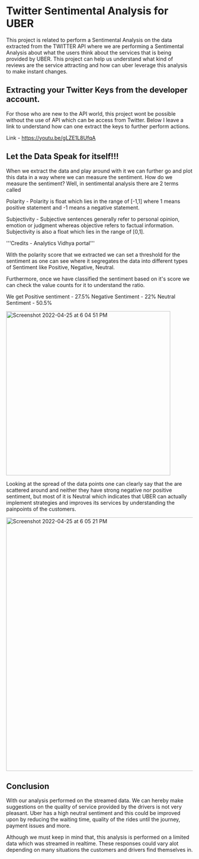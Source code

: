 
# Twitter Sentimental Analysis for UBER

This project is related to perform a Sentimental Analysis on the data extracted from the TWITTER API where we are performing a Sentimental Analysis about what the users think about the services that is being provided by UBER. This project can help us understand what kind of reviews are the service attracting and how can uber leverage this analysis to make instant changes. 



## Extracting your Twitter Keys from the developer account.

For those who are new to the API world, this project wont be possible without the use of API which can be access from Twitter.
Below I leave a link to understand how can one extract the keys to further perform actions.

Link - https://youtu.be/gLZE1L8UfqA

    
## Let the Data Speak for itself!!!

When we extract the data and play around with it we can further go and plot this data in a way where we can measure the sentiment. 
How do we measure the sentiment?
Well, in sentimental analysis there are 2 terms called

Polarity - Polarity is float which lies in the range of [-1,1] where 1 means positive statement and -1 means a negative statement.

Subjectivity - Subjective sentences generally refer to personal opinion, emotion or judgment whereas objective refers to factual information. Subjectivity is also a float which lies in the range of [0,1].

'''Credits - Analytics Vidhya portal'''

With the polarity score that we extracted we can set a threshold for the sentiment as one can see where it segregates the data into different types of Sentiment like Positive, Negative, Neutral.

Furthermore, once we have classified the sentiment based on it's score we can check the value counts for it to understand the ratio. 

We get 
Positive sentiment - 27.5%
Negative Sentiment - 22%
Neutral Sentiment - 50.5%

<img width="443" alt="Screenshot 2022-04-25 at 6 04 51 PM" src="https://user-images.githubusercontent.com/54794852/165128550-4ecdbbf0-4d01-413d-a375-61a21662eded.png">

Looking at the spread of the data points one can clearly say that the are scattered around and neither they have strong negative nor positive sentiment, but most of it is Neutral which indicates that UBER can actually implement strategies and improves its services by understanding the painpoints of the customers.

<img width="684" alt="Screenshot 2022-04-25 at 6 05 21 PM" src="https://user-images.githubusercontent.com/54794852/165128644-1dbad986-8d84-4f5f-9192-532f4137577f.png">


## Conclusion

With our analysis performed on the streamed data. We can hereby make suggestions on the quality of service provided by the drivers is not very pleasant.
Uber has a high neutral sentiment and this could be improved upon by reducing the waiting time, quality of the rides until the journey, payment issues and more.

Although we must keep in mind that, this analysis is performed on a limited data which was streamed in realtime. 
These responses could vary alot depending on many situations the customers and drivers find themselves in. 




